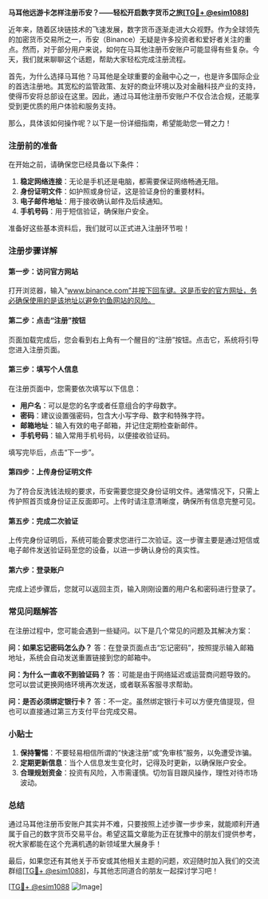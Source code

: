 **马耳他远游卡怎样注册币安？——轻松开启数字货币之旅[[TG💪+ @esim1088](https://t.me/s/esim1088)]**

近年来，随着区块链技术的飞速发展，数字货币逐渐走进大众视野。作为全球领先的加密货币交易所之一，币安（Binance）无疑是许多投资者和爱好者关注的重点。然而，对于部分用户来说，如何在马耳他注册币安账户可能显得有些复杂。今天，我们就来聊聊这个话题，帮助大家轻松完成注册流程。

首先，为什么选择马耳他？马耳他是全球重要的金融中心之一，也是许多国际企业的首选注册地。其宽松的监管政策、友好的商业环境以及对金融科技产业的支持，使得币安将总部设在这里。因此，通过马耳他注册币安账户不仅合法合规，还能享受到更优质的用户体验和服务支持。

那么，具体该如何操作呢？以下是一份详细指南，希望能助您一臂之力！

### 注册前的准备

在开始之前，请确保您已经具备以下条件：
1. **稳定网络连接**：无论是手机还是电脑，都需要保证网络畅通无阻。
2. **身份证明文件**：如护照或身份证，这是验证身份的重要材料。
3. **电子邮件地址**：用于接收确认邮件及后续通知。
4. **手机号码**：用于短信验证，确保账户安全。

准备好这些基本资料后，我们就可以正式进入注册环节啦！

### 注册步骤详解

#### 第一步：访问官方网站
打开浏览器，输入“www.binance.com”并按下回车键。这是币安的官方网址，务必确保使用的是该地址以避免钓鱼网站的风险。

#### 第二步：点击“注册”按钮
页面加载完成后，您会看到右上角有一个醒目的“注册”按钮。点击它，系统将引导您进入注册页面。

#### 第三步：填写个人信息
在注册页面中，您需要依次填写以下信息：
- **用户名**：可以是您的名字或者任意组合的字母数字。
- **密码**：建议设置强密码，包含大小写字母、数字和特殊字符。
- **邮箱地址**：输入有效的电子邮箱，并记住定期检查新邮件。
- **手机号码**：输入常用手机号码，以便接收验证码。

填写完毕后，点击“下一步”。

#### 第四步：上传身份证明文件
为了符合反洗钱法规的要求，币安需要您提交身份证明文件。通常情况下，只需上传护照首页或身份证正反面即可。上传时请注意清晰度，确保所有信息完整可见。

#### 第五步：完成二次验证
上传完身份证明后，系统可能会要求您进行二次验证。这一步骤主要是通过短信或电子邮件发送验证码至您的设备，以进一步确认身份的真实性。

#### 第六步：登录账户
完成上述步骤后，您就可以返回主页，输入刚刚设置的用户名和密码进行登录了。

### 常见问题解答

在注册过程中，您可能会遇到一些疑问。以下是几个常见的问题及其解决方案：

**问：如果忘记密码怎么办？**
答：在登录页面点击“忘记密码”，按照提示输入邮箱地址，系统会自动发送重置链接到您的邮箱中。

**问：为什么一直收不到验证码？**
答：可能是由于网络延迟或运营商问题导致的。您可以尝试更换网络环境再次发送，或者联系客服寻求帮助。

**问：是否必须绑定银行卡？**
答：不一定。虽然绑定银行卡可以方便充值提现，但也可以直接通过第三方支付平台完成交易。

### 小贴士

1. **保持警惕**：不要轻易相信所谓的“快速注册”或“免审核”服务，以免遭受诈骗。
2. **定期更新信息**：当个人信息发生变化时，记得及时更新，以确保账户安全。
3. **合理规划资金**：投资有风险，入市需谨慎。切勿盲目跟风操作，理性对待市场波动。

### 总结

通过马耳他注册币安账户其实并不难，只要按照上述步骤一步步来，就能顺利开通属于自己的数字货币交易平台。希望这篇文章能为正在犹豫中的朋友们提供参考，祝大家都能在这个充满机遇的新领域里大展身手！

最后，如果您还有其他关于币安或其他相关主题的问题，欢迎随时加入我们的交流群组[[TG💪+ @esim1088](https://t.me/s/esim1088)]，与其他志同道合的朋友一起探讨学习吧！

[[TG💪+ @esim1088](https://t.me/s/esim1088) ![Image](https://i.postimg.cc/4NQfJmqS/Snipaste-2025-05-13-00-14-12.png)]